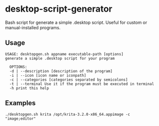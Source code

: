 # desktop-script-generator

Bash script for generate a simple .desktop script. 
Useful for custom or manual-installed programs. 

## Usage

    USAGE: desktopgen.sh appname executable-path [options]
    generate a simple .desktop script for your program

      OPTIONS:
      -d | --description [description of the program]
      -i | --icon [icon name or iconpath]
      -c | --categories [categories separated by semicolons]
      -t | --terminal Use it if the program must be executed in terminal
      -h print this help

## Examples

```./desktopgen.sh krita /opt/krita-3.2.0-x86_64.appimage -c "image;editor"```